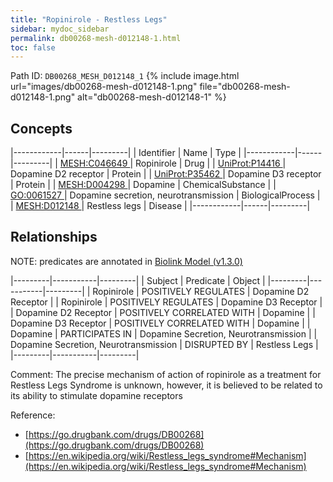 ```yaml
---
title: "Ropinirole - Restless Legs"
sidebar: mydoc_sidebar
permalink: db00268-mesh-d012148-1.html
toc: false 
---
```



Path ID: `DB00268_MESH_D012148_1`
{% include image.html url="images/db00268-mesh-d012148-1.png" file="db00268-mesh-d012148-1.png" alt="db00268-mesh-d012148-1" %}

## Concepts

|------------|------|---------|
| Identifier | Name | Type    |
|------------|------|---------|
| <a href="https://identifiers.org/MESH:C046649">MESH:C046649 </a> | Ropinirole | Drug |
| <a href="https://identifiers.org/UniProt:P14416">UniProt:P14416 </a> | Dopamine D2 receptor | Protein |
| <a href="https://identifiers.org/UniProt:P35462">UniProt:P35462 </a> | Dopamine D3 receptor | Protein |
| <a href="https://identifiers.org/MESH:D004298">MESH:D004298 </a> | Dopamine | ChemicalSubstance |
| <a href="https://identifiers.org/GO:0061527">GO:0061527 </a> | Dopamine secretion, neurotransmission | BiologicalProcess |
| <a href="https://identifiers.org/MESH:D012148">MESH:D012148 </a> | Restless legs | Disease |
|------------|------|---------|

## Relationships


NOTE: predicates are annotated in <a href="https://github.com/biolink/biolink-model/releases/tag/v1.3.0">Biolink Model (v1.3.0)</a>

|---------|-----------|---------|
| Subject | Predicate | Object  |
|---------|-----------|---------|
| Ropinirole | POSITIVELY REGULATES | Dopamine D2 Receptor |
| Ropinirole | POSITIVELY REGULATES | Dopamine D3 Receptor |
| Dopamine D2 Receptor | POSITIVELY CORRELATED WITH | Dopamine |
| Dopamine D3 Receptor | POSITIVELY CORRELATED WITH | Dopamine |
| Dopamine | PARTICIPATES IN | Dopamine Secretion, Neurotransmission |
| Dopamine Secretion, Neurotransmission | DISRUPTED BY | Restless Legs |
|---------|-----------|---------|

Comment: The precise mechanism of action of ropinirole as a treatment for Restless Legs Syndrome is unknown, however, it is believed to be related to its ability to stimulate dopamine receptors

Reference: 
  - [https://go.drugbank.com/drugs/DB00268](https://go.drugbank.com/drugs/DB00268)
  - [https://en.wikipedia.org/wiki/Restless_legs_syndrome#Mechanism](https://en.wikipedia.org/wiki/Restless_legs_syndrome#Mechanism)
